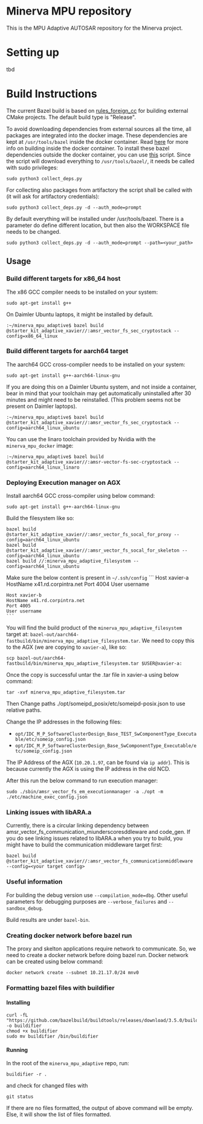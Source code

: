 # Minerva MPU repository
This is the MPU Adaptive AUTOSAR repository for the Minerva project.

# Setting up
tbd

# Build Instructions
The current Bazel build is based on [rules_foreign_cc](https://github.com/bazelbuild/rules_foreign_cc) for building
external CMake projects. The default build type is "Release".

To avoid downloading dependencies from external sources all the time, all packages are integrated into the docker
image. These dependencies are kept at `/usr/tools/bazel` inside the docker container. Read
[here](https://git.swf.daimler.com/adas/minerva_mpu_docker/-/blob/master/Readme.md) for more info on building inside
the docker container. To install these bazel dependencies outside the docker container, you can use
[this](https://git.swf.daimler.com/adas/minerva_mpu_docker/-/blob/master/collect_deps.py) script. Since the script will
download everything to `/usr/tools/bazel/`, it needs be called with sudo privileges:
```
sudo python3 collect_deps.py
```

For collecting also packages from artifactory the script shall be called with (it will ask for artifactory credentials):
```
sudo python3 collect_deps.py -d --auth_mode=prompt
```

By default everything will be installed under /usr/tools/bazel. There is a parameter do define different location,
but then also the WORKSPACE file needs to be changed.
```
sudo python3 collect_deps.py -d --auth_mode=prompt --path=<your_path>
```


## Usage
### Build different targets for x86_64 host
The x86 GCC compiler needs to be installed on your system:
```
sudo apt-get install g++
```

On Daimler Ubuntu laptops, it might be installed by default.

```
:~/minerva_mpu_adaptive$ bazel build @starter_kit_adaptive_xavier//:amsr_vector_fs_sec_cryptostack --config=x86_64_linux
```

### Build different targets for aarch64 target 
The aarch64 GCC cross-compiler needs to be installed on your system:
```
sudo apt-get install g++-aarch64-linux-gnu
```

If you are doing this on a Daimler Ubuntu system, and not inside a container, bear in mind that your toolchain may get
automatically uninstalled after 30 minutes and might need to be reinstalled. (This problem seems not be present on
Daimler laptops).

```
:~/minerva_mpu_adaptive$ bazel build @starter_kit_adaptive_xavier//:amsr_vector_fs_sec_cryptostack --config=aarch64_linux_ubuntu
```

You can use the linaro toolchain provided by Nvidia with the `minerva_mpu_docker` image:

```
:~/minerva_mpu_adaptive$ bazel build @starter_kit_adaptive_xavier//:amsr-vector-fs-sec-cryptostack --config=aarch64_linux_linaro
```

### Deploying Execution manager on AGX

Install aarch64 GCC cross-compiler using below command:
```
sudo apt-get install g++-aarch64-linux-gnu
```

Build the filesystem like so:
```
bazel build @starter_kit_adaptive_xavier//:amsr_vector_fs_socal_for_proxy --config=aarch64_linux_ubuntu
bazel build @starter_kit_adaptive_xavier//:amsr_vector_fs_socal_for_skeleton --config=aarch64_linux_ubuntu
bazel build //:minerva_mpu_adaptive_filesystem --config=aarch64_linux_ubuntu
```

Make sure the below content is present in `~/.ssh/config`
    ```
    Host xavier-a
    HostName x41.rd.corpintra.net
    Port 4004
    User username

    Host xavier-b
    HostName x41.rd.corpintra.net
    Port 4005
    User username
    ```

You will find the build product of the `minerva_mpu_adaptive_filesystem` target at:
`bazel-out/aarch64-fastbuild/bin/minerva_mpu_adaptive_filesystem.tar`. We need to copy this to the AGX (we are copying
to `xavier-a`), like so:
```
scp bazel-out/aarch64-fastbuild/bin/minerva_mpu_adaptive_filesystem.tar $USER@xavier-a:
```

Once the copy is successful untar the .tar file in xavier-a using below command:
```
tar -xvf minerva_mpu_adaptive_filesystem.tar
```
Then Change paths ./opt/someipd_posix/etc/someipd-posix.json to use relative paths.

Change the IP addresses in the following files:
- `opt/IDC_M_P_SoftwareClusterDesign_Base_TEST_SwComponentType_Executable/etc/someip_config.json`
- `opt/IDC_M_P_SoftwareClusterDesign_Base_SwComponentType_Executable/etc/someip_config.json`

The IP Address of the AGX (`10.20.1.97`, can be found via `ip addr`). This is because currently the AGX is using the IP
address in the old NCD.

After this run the below command to run execution manager:
```
sudo ./sbin/amsr_vector_fs_em_executionmanager -a ./opt -m ./etc/machine_exec_config.json
```

### Linking issues with libARA.a
Currently, there is a circular linking dependency between amsr_vector_fs_communication_miunderscoresddleware and code_gen. If you
do see linking issues related to libARA.a when you try to build, you might have to build the communication middleware
target first:
```
bazel build @starter_kit_adaptive_xavier//:amsr_vector_fs_communicationmiddleware --config=<your target config>
```

### Useful information
For building the debug version use `--compilation_mode=dbg`. Other useful parameters for debugging purposes are
`--verbose_failures` and `--sandbox_debug`.

Build results are under `bazel-bin`.


### Creating docker network before bazel run
The proxy and skelton applications require network to communicate. So, we need to create a docker network before doing bazel run.
Docker network can be created using below command:
```
docker network create --subnet 10.21.17.0/24 mnv0
```

### Formatting bazel files with buildifier
#### Installing
```
curl -fL "https://github.com/bazelbuild/buildtools/releases/download/3.5.0/buildifier" -o buildifier
chmod +x buildifier
sudo mv buildifier /bin/buildifier
```

#### Running
In the root of the `minerva_mpu_adaptive` repo, run:
```
buildifier -r .
```
and check for changed files with
```
git status
```
If there are no files formatted, the output of above command will be empty. Else, it will show the list of files formatted.
